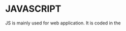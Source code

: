 # JAVASCRIPT

JS is mainly used for web application. It is coded in the <script> tag. It can be written externally also.
  
This repository contains :

```
- Pop-up messages
- Operators
- Loops
- String Methods
- Array Methods
- JS HTML DOM
- JS Events
- JS Functions
- JS Form Validation
- Animation
- Animation Loop
```
